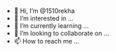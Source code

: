 - 👋 Hi, I’m @1510rekha
- 👀 I’m interested in ...
- 🌱 I’m currently learning ...
- 💞️ I’m looking to collaborate on ...
- 📫 How to reach me ...

<!---
1510rekha/1510rekha is a ✨ special ✨ repository because its `README.md` (this file) appears on your GitHub profile.
You can click the Preview link to take a look at your changes.
--->
